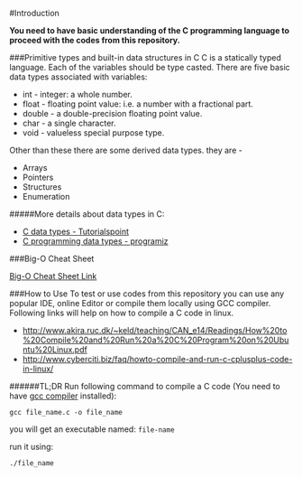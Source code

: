 #Introduction

**You need to have basic understanding of the C programming language to proceed with the codes from this repository.**

###Primitive types and built-in data structures in C
C is a statically typed language. Each of the variables should be type casted.
There are five basic data types associated with variables:
- int - integer: a whole number.
- float - floating point value: i.e. a number with a fractional part.
- double - a double-precision floating point value.
- char - a single character.
- void - valueless special purpose type.

Other than these there are some derived data types. they are -
- Arrays
- Pointers
- Structures
- Enumeration

#####More details about data types in C:
- [C data types - Tutorialspoint](https://www.tutorialspoint.com/cprogramming/c_data_types.htm)
- [C programming data types - programiz](http://www.programiz.com/c-programming/c-data-types)

###Big-O Cheat Sheet


[Big-O Cheat Sheet Link](http://bigocheatsheet.com/)

###How to Use
To test or use codes from this repository you can use any popular IDE, online Editor or compile them locally using GCC compiler.
Following links will help on how to compile a C code in linux.
- http://www.akira.ruc.dk/~keld/teaching/CAN_e14/Readings/How%20to%20Compile%20and%20Run%20a%20C%20Program%20on%20Ubuntu%20Linux.pdf
- http://www.cyberciti.biz/faq/howto-compile-and-run-c-cplusplus-code-in-linux/

######TL;DR
Run following command to compile a C code (You need to have [gcc compiler](https://help.ubuntu.com/community/InstallingCompilers) installed):

`gcc file_name.c -o file_name`

you will get an executable named: `file-name`

run it using:

`./file_name`
